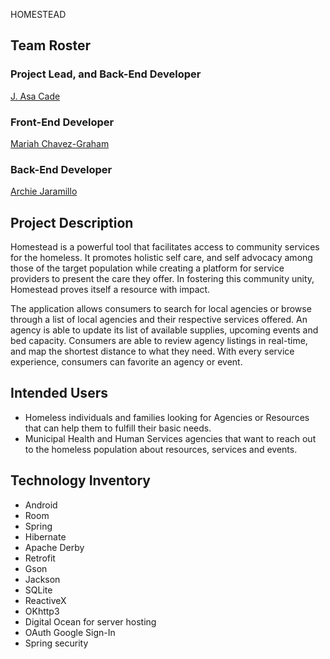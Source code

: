 HOMESTEAD

## Team Roster
### Project Lead, and Back-End Developer
[J. Asa Cade](asa.md)

### Front-End Developer
[Mariah Chavez-Graham](mariah.md)

### Back-End Developer
[Archie Jaramillo](archie.md)



## Project Description
Homestead is a powerful tool that facilitates access to community services for the homeless. 
It promotes holistic self care, and self advocacy among those of the target population 
while creating a platform for service providers to present the care they offer.
In fostering this community unity, Homestead proves itself a resource with impact.

The application allows consumers to search for local agencies or browse through a list of local 
agencies and their respective services offered.  An agency is able to update its list of available 
supplies, upcoming events and bed capacity.  Consumers are able to review agency listings in 
real-time, and map the shortest distance to what they need.  With every service experience, 
consumers can favorite an agency or event.



## Intended Users
* Homeless individuals and families looking for Agencies or Resources that can help them to fulfill their basic needs.
* Municipal Health and Human Services agencies that want to reach out to the homeless population about resources, services and events.



## Technology Inventory
* Android
* Room
* Spring
* Hibernate
* Apache Derby
* Retrofit
* Gson
* Jackson 
* SQLite
* ReactiveX 
* OKhttp3
* Digital Ocean for server hosting
* OAuth Google Sign-In
* Spring security
